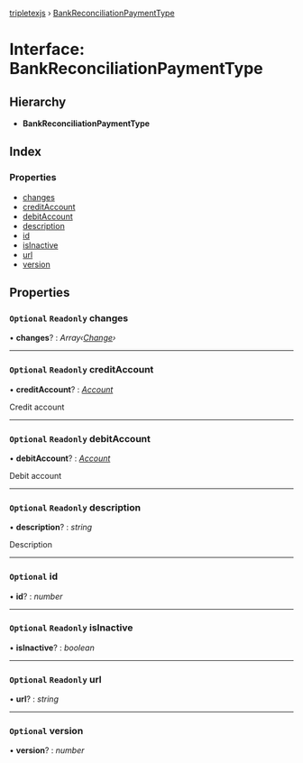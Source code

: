 [tripletexjs](../README.md) › [BankReconciliationPaymentType](bankreconciliationpaymenttype.md)

# Interface: BankReconciliationPaymentType

## Hierarchy

* **BankReconciliationPaymentType**

## Index

### Properties

* [changes](bankreconciliationpaymenttype.md#optional-readonly-changes)
* [creditAccount](bankreconciliationpaymenttype.md#optional-readonly-creditaccount)
* [debitAccount](bankreconciliationpaymenttype.md#optional-readonly-debitaccount)
* [description](bankreconciliationpaymenttype.md#optional-readonly-description)
* [id](bankreconciliationpaymenttype.md#optional-id)
* [isInactive](bankreconciliationpaymenttype.md#optional-readonly-isinactive)
* [url](bankreconciliationpaymenttype.md#optional-readonly-url)
* [version](bankreconciliationpaymenttype.md#optional-version)

## Properties

### `Optional` `Readonly` changes

• **changes**? : *Array‹[Change](../modules/change.md)›*

___

### `Optional` `Readonly` creditAccount

• **creditAccount**? : *[Account](../modules/account.md)*

Credit account

___

### `Optional` `Readonly` debitAccount

• **debitAccount**? : *[Account](../modules/account.md)*

Debit account

___

### `Optional` `Readonly` description

• **description**? : *string*

Description

___

### `Optional` id

• **id**? : *number*

___

### `Optional` `Readonly` isInactive

• **isInactive**? : *boolean*

___

### `Optional` `Readonly` url

• **url**? : *string*

___

### `Optional` version

• **version**? : *number*
